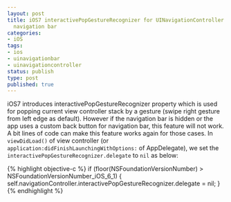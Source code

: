 ```yaml
---
layout: post
title: iOS7 interactivePopGestureRecognizer for UINavigationController with hidden
  navigation bar
categories:
- iOS
tags:
- ios
- uinavigationbar
- uinavigationcontroller
status: publish
type: post
published: true
---
```


iOS7 introduces interactivePopGestureRecognizer property which is used for popping current view controller stack by a gesture (swipe right gesture from left edge as default). However if the navigation bar is hidden or the app uses a custom back button for navigation bar, this feature will not work. A bit lines of code can make this feature works again for those cases. In `viewDidLoad()` of view controller (or `application:didFinishLaunchingWithOptions:` of AppDelegate), we set the `interactivePopGestureRecognizer.delegate` to `nil` as below:

{% highlight objective-c %}
if (floor(NSFoundationVersionNumber) &gt; NSFoundationVersionNumber_iOS_6_1) {
  self.navigationController.interactivePopGestureRecognizer.delegate = nil;
}
{% endhighlight %}
